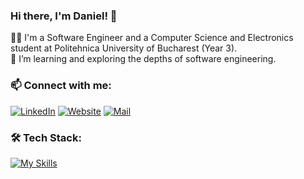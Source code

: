 ### Hi there, I'm Daniel! 👋

👨‍💻 I'm a Software Engineer and a Computer Science and Electronics student at Politehnica University of Bucharest (Year 3).   
🌱 I’m learning and exploring the depths of software engineering.

### 📫 Connect with me:
[![LinkedIn](https://img.shields.io/badge/LinkedIn-0077B5?style=for-the-badge&logo=linkedin&logoColor=white)](https://www.linkedin.com/in/daniel-en3mydev/)
[![Website](https://img.shields.io/badge/website-000000?style=for-the-badge&logo=About.me&logoColor=white)](https://danielgheorghe.vercel.app/)
[![Mail](https://img.shields.io/badge/Gmail-D14836?style=for-the-badge&logo=gmail&logoColor=white)](mailto:danielgheorghedev@gmail.com)



### 🛠 Tech Stack:
[![My Skills](https://skillicons.dev/icons?i=react,js,nodejs,express,mongodb,html,css,c,cpp,flask,py,git,vscode,ps)](https://skillicons.dev)
